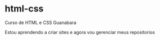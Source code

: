 # html-css
 Curso de HTML e CSS Guanabara

Estou aprendendo a criar sites e agora vou gerenciar meus repositorios
